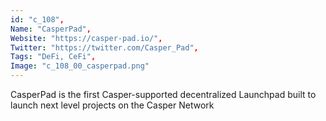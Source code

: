```yaml
--- 
id: "c_108", 
Name: "CasperPad", 
Website: "https://casper-pad.io/", 
Twitter: "https://twitter.com/Casper_Pad", 
Tags: "DeFi, CeFi", 
Image: "c_108_00_casperpad.png" 
--- 
```

<!--lang:en--> 
CasperPad is the first Casper-supported decentralized Launchpad built to launch next level projects on the Casper Network
<!--lang:es--] 
CasperPad es el primer Launchpad descentralizado compatible con Casper construido para lanzar proyectos de siguiente nivel en Casper Network
<!--lang:de--] 
CasperPad ist das erste von Casper unterstützte dezentrale Launchpad, das entwickelt wurde, um Next-Level-Projekte im Casper-Netzwerk zu starten
<!--lang:fr--] 
CasperPad est le premier Launchpad décentralisé pris en charge par Casper, conçu pour lancer des projets de niveau supérieur sur le réseau Casper
<!--lang:pl--] 
CasperPad jest pierwszym zdecentralizowanym Launchpadem wspieranym przez Casper, stworzonym w celu uruchamiania projektów następnego poziomu w sieci Casper
<!--lang:uk--] 
CasperPad — це перший децентралізований Launchpad, що підтримується Casper, створений для запуску проектів нового рівня в мережі Casper.
[!--lang:*--> 
